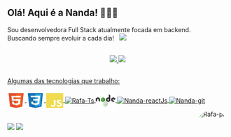 <h2>Olá! Aqui é a Nanda! 🙋🏻‍♀️ </h2> 

<p align="left">
   Sou desenvolvedora Full Stack atualmente focada em backend. 
   <br />
   Buscando sempre evoluir a cada dia! &nbsp; <img src="https://github.com/TheDudeThatCode/TheDudeThatCode/blob/master/Assets/Rocket.gif" width="29px">  
</p>
<br />
<div align="center">
  <a href="https://github.com/codebyNanda">
  <img height="180em" src="https://github-readme-stats.vercel.app/api?username=codebyNanda&show_icons=true&theme=tokyonight&include_all_commits=true&count_private=true"/>
  <img height="180em" src="https://github-readme-stats.vercel.app/api/top-langs/?username=codebyNanda&layout=compact&langs_count=7&theme=tokyonight"/>
</div>
<br />

<p align="left">Algumas das tecnologias que trabalho:</p>
<div style="display: inline_block">
  <img align="center" alt="Rafa-HTML" height="35" width="40" src="https://raw.githubusercontent.com/devicons/devicon/master/icons/html5/html5-original.svg">
  <img align="center" alt="Rafa-CSS" height="35" width="40" src="https://raw.githubusercontent.com/devicons/devicon/master/icons/css3/css3-original.svg">
  <img align="center" alt="Rafa-Js" height="35" width="40" src="https://raw.githubusercontent.com/devicons/devicon/master/icons/javascript/javascript-plain.svg">
  <img align="center" alt="Rafa-Ts" height="35" width="40" src="https://cdn.jsdelivr.net/gh/devicons/devicon/icons/typescript/typescript-original.svg">
  <img align="center" alt="Nanda-NodeJs" height="45" width="45" src="https://raw.githubusercontent.com/devicons/devicon/master/icons/nodejs/nodejs-original-wordmark.svg">
  <img align="center" alt="Nanda-reactJs" height="35" width="40" src="https://cdn.jsdelivr.net/gh/devicons/devicon/icons/react/react-original-wordmark.svg">
  <img align="center" alt="Nanda-git" height="35" width="40" src="https://cdn.jsdelivr.net/gh/devicons/devicon/icons/git/git-original.svg">    
  <img align="right" alt="Rafa-pic" height="150" style="border-radius:50px;" src="https://gifs.eco.br/wp-content/uploads/2022/08/gifs-da-mulher-maravilha-9.gif">             
</div>
 
  ##
 
<div> 
  <a href="https://www.instagram.com/misscherrypie_/" target="_blank"><img src="https://img.shields.io/badge/-Instagram-%23E4405F?style=for-the-badge&logo=instagram&logoColor=white" target="_blank"></a>
  <a href="https://www.linkedin.com/in/ananda-ferreira-756065156/" target="_blank"><img src="https://img.shields.io/badge/-LinkedIn-%230077B5?style=for-the-badge&logo=linkedin&logoColor=white" target="_blank"></a>  
</div>





